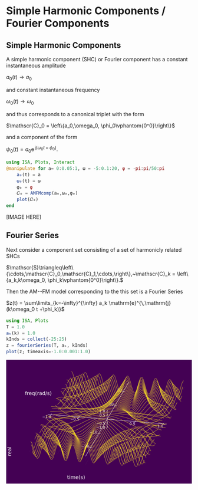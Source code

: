 # Simple Harmonic Components / Fourier Components

## Simple Harmonic Components

A simple harmonic component (SHC) or Fourier component has a constant instantaneous amplitude

$a_0(t)\rightarrow a_0$

and constant instantaneous frequency

$\omega_0(t)\rightarrow \omega_0$

and thus corresponds to a canonical triplet with the form

$\mathscr{C}_0 = \left\{a_0,\omega_0, \phi_0\vphantom{0^0}\right\}$


and a component of the form

$\psi_0(t) = a_0 \mathrm{e}^{\,\mathrm{j}(\omega_0 t +\phi_0)}.$


```julia
using ISA, Plots, Interact
@manipulate for a= 0:0.05:1, ω = -5:0.1:20, φ = -pi:pi/50:pi
    a₀(t) = a
    ω₀(t) = ω
    φ₀ = φ
    𝐶₀ = AMFMcomp(a₀,ω₀,φ₀)
    plot(𝐶₀)
end
```
[IMAGE HERE]


## Fourier Series

Next consider a component set consisting of a set of harmonicly related SHCs

$\mathscr{S}\triangleq\left\{\cdots,\mathscr{C}_0,\mathscr{C}_1,\cdots,\right\},~\mathscr{C}_k = \left\{a_k,k\omega_0, \phi_k\vphantom{0^0}\right\}.$

Then the AM--FM model corresponding to the this set is a Fourier Series

$z(t) = \sum\limits_{k=-\infty}^{\infty} a_k \mathrm{e}^{\,\mathrm{j}(k\omega_0 t +\phi_k)}$

```julia
using ISA, Plots
T = 1.0
aₖ(k) = 1.0
kInds = collect(-25:25)
z = fourierSeries(T, aₖ, kInds)
plot(z; timeaxis=-1.0:0.001:1.0)
```
![](https://raw.githubusercontent.com/NMSU-ISA/ISA/master/docs/src/assets/IS_exFourier.png)
